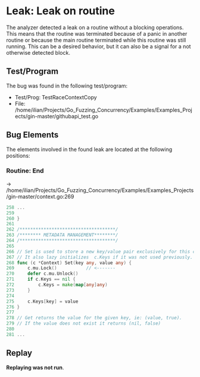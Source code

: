 # Leak: Leak on routine

The analyzer detected a leak on a routine without a blocking operations.
This means that the routine was terminated because of a panic in another routine or because the main routine terminated while this routine was still running.
This can be a desired behavior, but it can also be a signal for a not otherwise detected block.

## Test/Program
The bug was found in the following test/program:

- Test/Prog: TestRaceContextCopy
- File: /home/ilian/Projects/Go_Fuzzing_Concurrency/Examples/Examples_Projects/gin-master/githubapi_test.go

## Bug Elements
The elements involved in the found leak are located at the following positions:

###  Routine: End
-> /home/ilian/Projects/Go_Fuzzing_Concurrency/Examples/Examples_Projects/gin-master/context.go:269
```go
258 ...
259 
260 }
261 
262 /************************************/
263 /******** METADATA MANAGEMENT********/
264 /************************************/
265 
266 // Set is used to store a new key/value pair exclusively for this context.
267 // It also lazy initializes  c.Keys if it was not used previously.
268 func (c *Context) Set(key any, value any) {
269 	c.mu.Lock()           // <-------
270 	defer c.mu.Unlock()
271 	if c.Keys == nil {
272 		c.Keys = make(map[any]any)
273 	}
274 
275 	c.Keys[key] = value
276 }
277 
278 // Get returns the value for the given key, ie: (value, true).
279 // If the value does not exist it returns (nil, false)
280 
281 ...
```


## Replay
**Replaying was not run**.

